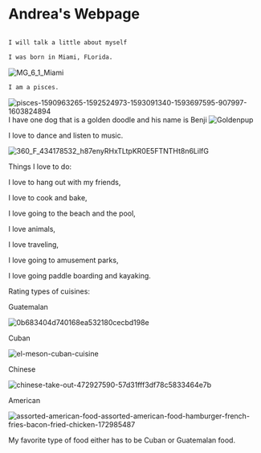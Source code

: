 # Andrea's Webpage

```diff

I will talk a little about myself
```
```diff
I was born in Miami, FLorida.
```
![MG_6_1_Miami](https://user-images.githubusercontent.com/91104059/136860195-b4f2e079-824b-48ac-87a1-c7bfe903b8e0.jpg)

```diff
I am a pisces.
```
![pisces-1590963265-1592524973-1593091340-1593697595-907997-1603824894](https://user-images.githubusercontent.com/91104059/136860516-2c4f1ce0-470f-4a68-a3d4-9f00c0b7d662.jpg)
I have one dog that is a golden doodle and his name is Benji
![Goldenpup](https://user-images.githubusercontent.com/91104059/136859748-e4bb0097-6689-4b14-902d-3ff378cb4ab4.jpg)

I love to dance and listen to music.

![360_F_434178532_h87enyRHxTLtpKR0E5FTNTHt8n6LilfG](https://user-images.githubusercontent.com/91104059/136861148-0513f33c-407f-4dab-b960-70ec467af037.jpg)



Things I love to do:

I love to hang out with my friends,

I love to cook and bake,

I love going to the beach and the pool,

I love animals,

I love traveling,

I love going to amusement parks,

I love going paddle boarding and kayaking.


Rating types of cuisines:

Guatemalan 

![0b683404d740168ea532180cecbd198e](https://user-images.githubusercontent.com/91104059/136860717-b45ac1f8-cc4e-43cf-8d24-83baacf85fc3.jpg)

Cuban

![el-meson-cuban-cuisine](https://user-images.githubusercontent.com/91104059/136860949-3afca697-fe4a-4ad0-bd65-75a2f51eacbe.jpg)

Chinese

![chinese-take-out-472927590-57d31fff3df78c5833464e7b](https://user-images.githubusercontent.com/91104059/136861293-224dd67d-9b83-4461-a4e9-c9ce4673a546.jpg)

American

![assorted-american-food-assorted-american-food-hamburger-french-fries-bacon-fried-chicken-172985487](https://user-images.githubusercontent.com/91104059/136861421-6f77f07b-dc59-428b-9a84-daf6111e94fb.jpg)

My favorite type of food either has to be Cuban or Guatemalan food.

